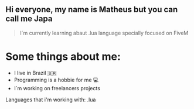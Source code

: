 
## Hi everyone, my name is Matheus but you can call me Japa

> I´m currently learning abaut .lua language specially focused on FiveM

# Some things about me:
- I live in Brazil 🇧🇷
- Programming is a hobbie for me 💻
- I´m working on freelancers projects 

Languages that i'm working with:
 .lua
